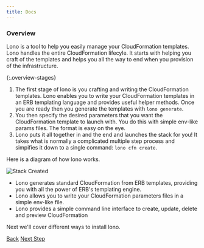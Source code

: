 ```yaml
---
title: Docs
---
```


### Overview

Lono is a tool to help you easily manage your CloudFormation templates.  Lono handles the entire CloudFormation lifecyle. It starts with helping you craft of the templates and helps you all the way to end when you provision of the infrastructure.

{:.overview-stages}
1. The first stage of lono is you crafting and writing the CloudFormation templates. Lono enables you to write your CloudFormation templates in an ERB templating language and provides useful helper methods. Once you are ready then you generate the templates with `lono generate`.
2. You then specify the desired parameters that you want the CloudFormation template to launch with. You do this with simple env-like params files. The format is easy on the eye.
3. Lono puts it all together in and the end and launches the stack for you! It takes what is normally a complicated multiple step process and simpifies it down to a single command: `lono cfn create`.


Here is a diagram of how lono works.

<img src="/img/tutorial/lono-flowchart.png" alt="Stack Created" class="doc-photo lono-flowchart">

* Lono generates standard CloudFormation from ERB templates, providing you with all the power of ERB's templating engine.
* Lono allows you to write your CloudFormation parameters files in a simple env-like file.
* Lono provides a simple command line interface to create, update, delete and preview CloudFormation

Next we'll cover different ways to install lono.

<a class="btn btn-basic" href="{% link quick-start.md %}">Back</a>
<a class="btn btn-primary" href="{% link _docs/install.md %}">Next Step</a>
